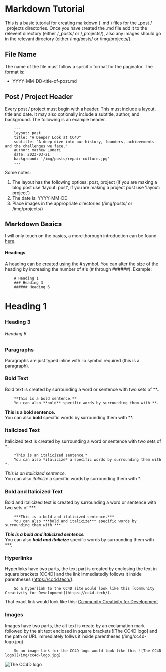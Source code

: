 # Markdown Tutorial

This is a basic tutorial for creating markdown ( .md ) files for the _post / _projects directories. Once you have created the .md file add it to the relevent directory (either /_posts/ or /_projects/), also any images should go in the relevant directory (either /img/posts/ or /img/projects/). 

## File Name

The name of the file must follow a specific format for the paginator. The format is:
- YYYY-MM-DD-title-of-post.md

## Post / Project Header

Every post / project must begin with a header. This must include a layout, title and date. It may also optionally include a subtitle, author, and background. The following is an example header.

        ---
        layout: post
        title: "A Deeper Look at CC4D"
        subtitle: "A deep dive into our history, founders, achievements and the challenges we face."
        author: Mathew Lubari
        date: 2023-03-21
        background: '/img/posts/repair-culture.jpg'
        ---

Some notes:
1. The layout has the following options: post, project (if you are making a blog post use 'layout: post', if you are making a project post use 'layout: project')
2. The date is: YYYY-MM-DD
3. Place images in the appropriate directories (/img/posts/ or /img/projects/)

## Markdown Basics

I will only touch on the basics, a more thorough introduction can be found [here](https://www.markdownguide.org/basic-syntax/).

#### Headings
A heading can be created using the # symbol. You can alter the size of the heading by increasing the number of #'s (# through ######). Example:

        # Heading 1
        ### Heading 3
        ###### Heading 6 

# Heading 1
### Heading 3
###### Heading 6 

### Paragraphs
Paragraphs are just typed inline with no symbol required (this is a paragraph).

### Bold Text
Bold text is created by surrounding a word or sentence with two sets of **..

        **This is a bold sentence.**  
        You can also **bold** specific words by surrounding them with **.

**This is a bold sentence.**  
You can also **bold** specific words by surrounding them with **.

### Italicized Text 
Italicized text is created by surrounding a word or sentence with two sets of *..

        *This is an italicized sentence.*  
        You can also *italicize* a specific words by surrounding them with *.

*This is an italicized sentence.*  
You can also *italicize* a specific words by surrounding them with *.

### Bold and Italicized Text
Bold and italicized text is created by surrounding a word or sentence with two sets of ***

        ***This is a bold and italicized sentence.***  
        You can also ***bold and italicize*** specific words by surrounding them with ***.

***This is a bold and italicized sentence.***  
You can also ***bold and italicize*** specific words by surrounding them with ***.

### Hyperlinks

Hyperlinks have two parts, the text part is created by enclosing the text in square brackets [CC4D] and the link immediatedly follows it inside parentheses (https://cc4d.tech/).

        So a hyperlink to the CC4D site would look like this [Community Creativity for Development](https://cc4d.tech/).

That exact link would look like this: [Community Creativity for Development](https://cc4d.tech/)

### Images

Images have two parts, the alt text is create by an exclamation mark followed by the alt text enclosed in square brackets ![The CC4D logo] and the path or URL immediately follws it inside parentheses (/img/cc4d-logo.jpg)

        So an image link for the CC4D logo would look like this ![The CC4D logo](/img/cc4d-logo.jpg)

![The CC4D logo](/img/cc4d-logo.jpg)
